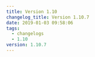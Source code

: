 ```yaml
---
title: Version 1.10
changelog_title: Version 1.10.7
date: 2019-01-03 09:58:06
tags:
  - changelogs
  - 1.10
version: 1.10.7
---
```


<script src="https://gist.github.com/spinnaker-release/8c6e6abe2a0016b823b900523e82cba1.js"/>
